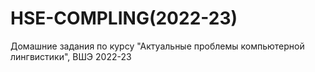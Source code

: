 # HSE-COMPLING(2022-23)
Домашние задания по курсу "Актуальные проблемы компьютерной лингвистики", ВШЭ 2022-23
